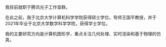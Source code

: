 我目前就职于腾讯光子工作室群。

在此之前，我于北京大学计算机科学学院获得硕士学位，导师王国平教授，并于2021年毕业于北京大学数学科学学院，获得学士学位。

我的主要研究方向是计算机图形学，重点关注几何处理、实时渲染和基于物理的仿真。

